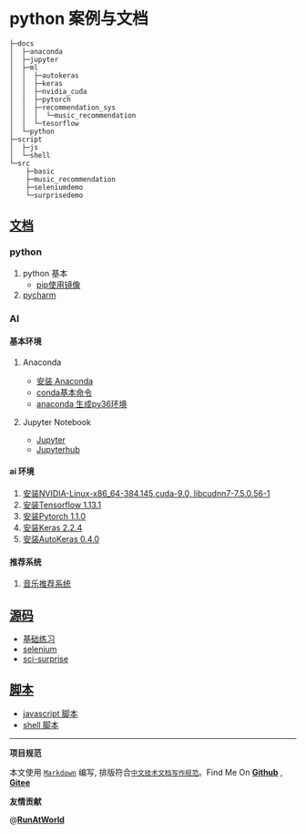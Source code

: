 # python 案例与文档

```
├─docs
│  ├─anaconda
│  ├─jupyter
│  ├─ml
│  │  ├─autokeras
│  │  ├─keras
│  │  ├─nvidia_cuda
│  │  ├─pytorch
│  │  ├─recommendation_sys
│  │  │  └─music_recommendation
│  │  └─tesorflow
│  └─python
├─script
│  ├─js
│  └─shell
└─src
    ├─basic
    ├─music_recommendation
    ├─seleniumdemo
    └─surprisedemo
```

## [文档](./docs/README.md)
### python 
1. python 基本
    - [pip使用镜像](python/pip_mirrors.md)
1. [pycharm](pycharm.md)


### AI

#### 基本环境
1. Anaconda
    - [安装 Anaconda](anaconda/install_anaconda.md)
    - [conda基本命令](anaconda/conda_cmd.md)
    - [anaconda 生成py36环境](anaconda/py37_To_py36.md)
    
1. Jupyter Notebook
    - [Jupyter](./jupyter/jupyter_service.md)
    - [Jupyterhub](jupyter/jupyterhub_service.md)

#### ai 环境
1. [安装NVIDIA-Linux-x86_64-384.145,cuda-9.0, libcudnn7-7.5.0.56-1](ml/nvidia_cuda/)
1. [安装Tensorflow 1.13.1](ml/tesorflow/tesorflow.md)
1. [安装Pytorch 1.1.0](ml/pytorch/pytorch.md)
1. [安装Keras 2.2.4](ml/keras/keras.md)
1. [安装AutoKeras 0.4.0](ml/autokeras/autokeras.md)

#### 推荐系统
1. [音乐推荐系统](./doc/ml/recommendation_sys/music_recommendation/)

## [源码](./src/)

- [基础练习](./src/basic/)
- [selenium](./src/seleniumdemo)
- [sci-surprise](./src/surprisedemo)

## [脚本](./script/)

- [javascript 脚本](./script/js)
- [shell 脚本](./script/shell)




----------------------------------------

**项目规范**

本文使用 [`Markdown`](https://www.markdownguide.org/basic-syntax) 编写, 排版符合[`中文技术文档写作规范`](https://github.com/hbulpf/document-style-guide)。Find Me On [**Github**](https://github.com/hbulpf/pydemo) , [**Gitee**](https://gitee.com/hecloudAi/pydemo)

**友情贡献**

@[**RunAtWorld**](http://www.github.com/RunAtWorld)  &nbsp; 

